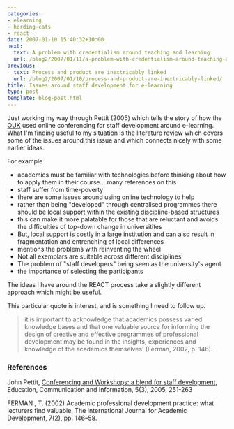 ```yaml
---
categories:
- elearning
- herding-cats
- react
date: 2007-01-10 15:40:32+10:00
next:
  text: A problem with credentialism around teaching and learning
  url: /blog2/2007/01/11/a-problem-with-credentialism-around-teaching-and-learning/
previous:
  text: Process and product are inextricably linked
  url: /blog2/2007/01/10/process-and-product-are-inextricably-linked/
title: Issues around staff development for e-learning
type: post
template: blog-post.html
---
```

Just working my way through Pettit (2005) which tells the story of how the [OUK](http://www.open.ac.uk/) used online conferencing for staff development around e-learning. What I'm finding useful to my situation is the literature review which covers some of the issues around this issue and which connects nicely with some earlier ideas.

For example

- academics must be familiar with technologies before thinking about how to apply them in their course....many references on this
- staff suffer from time-poverty
- there are some issues around using online technology to help
- rather than being "developed" through centralised programmes there should be local support within the existing discipline-based structures
- this can make it more palatable for those that are reluctant and avoids the difficulties of top-down change in universitites
- But, local support is costly in a large institution and can also result in fragmentation and entrenching of local differences
- mentions the problems with reinventing the wheel
- Not all exemplars are suitable across different disciplines
- The problem of "staff developers" being seen as the university's agent
- the importance of selecting the participants

The ideas I have around the REACT process take a slightly different approach which might be useful.

This particular quote is interest, and is something I need to follow up.

> it is important to acknowledge that academics possess varied knowledge bases and that one valuable source for informing the design of creative and effective programmes of professional development may be found in the insights, experiences and knowledge of the academics themselves’ (Ferman, 2002, p. 146).

### References

John Pettit, [Conferencing and Workshops: a blend for staff development](http://cq-pan.cqu.edu.au/david-jones/Reading/papers/9/staffDevelopmentElearning.pdf), Education, Communication and Information, 5(3), 2005, 251-263

FERMAN , T. (2002) Academic professional development practice: what lecturers find valuable, The International Journal for Academic Development, 7(2), pp. 146–58.